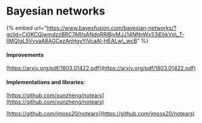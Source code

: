 # Bayesian networks

{% embed url="https://www.bayesfusion.com/bayesian-networks/?gclid=Cj0KCQjwmdzzBRC7ARIsANdqRRlBjvMJJ14NNnWx53iEbkVp\_T-llMQIgL5VvvaA8AGCezAnHgvYiVcaAl-HEALw\_wcB" %}



#### Improvements

[https://arxiv.org/pdf/1803.01422.pdf](https://arxiv.org/pdf/1803.01422.pdf)

#### Implementations and libraries:

[https://github.com/xunzheng/notears](https://github.com/xunzheng/notears)

[https://github.com/jmoss20/notears](https://github.com/jmoss20/notears)

